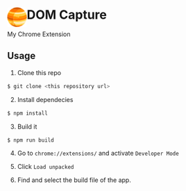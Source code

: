# <img src="public/icons/icon_48.png" width="45" align="left"> DOM Capture

My Chrome Extension

## Usage

1. Clone this repo
```bash
$ git clone <this repository url>
```

2. Install dependecies
```bash
$ npm install
```

3. Build it
```bash
$ npm run build
```

4. Go to `chrome://extensions/` and activate `Developer Mode`

5. Click `Load unpacked`

6. Find and select the build file of the app.
